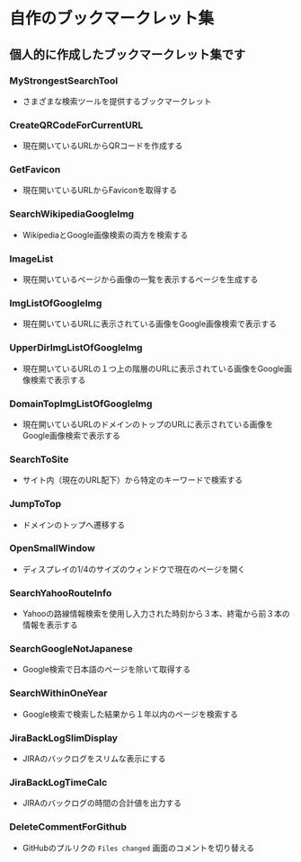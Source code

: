 # 自作のブックマークレット集

## 個人的に作成したブックマークレット集です

### MyStrongestSearchTool
- さまざまな検索ツールを提供するブックマークレット

### CreateQRCodeForCurrentURL
- 現在開いているURLからQRコードを作成する

### GetFavicon
- 現在開いているURLからFaviconを取得する

### SearchWikipediaGoogleImg
- WikipediaとGoogle画像検索の両方を検索する

### ImageList
- 現在開いているページから画像の一覧を表示するページを生成する

### ImgListOfGoogleImg
- 現在開いているURLに表示されている画像をGoogle画像検索で表示する

### UpperDirImgListOfGoogleImg
- 現在開いているURLの１つ上の階層のURLに表示されている画像をGoogle画像検索で表示する

### DomainTopImgListOfGoogleImg
- 現在開いているURLのドメインのトップのURLに表示されている画像をGoogle画像検索で表示する

### SearchToSite
- サイト内（現在のURL配下）から特定のキーワードで検索する

### JumpToTop
- ドメインのトップへ遷移する

### OpenSmallWindow
- ディスプレイの1/4のサイズのウィンドウで現在のページを開く

### SearchYahooRouteInfo
- Yahooの路線情報検索を使用し入力された時刻から３本、終電から前３本の情報を表示する

### SearchGoogleNotJapanese
- Google検索で日本語のページを除いて取得する

### SearchWithinOneYear
- Google検索で検索した結果から１年以内のページを検索する

### JiraBackLogSlimDisplay
- JIRAのバックログをスリムな表示にする

### JiraBackLogTimeCalc
- JIRAのバックログの時間の合計値を出力する

### DeleteCommentForGithub
- GitHubのプルリクの `Files changed` 画面のコメントを切り替える
